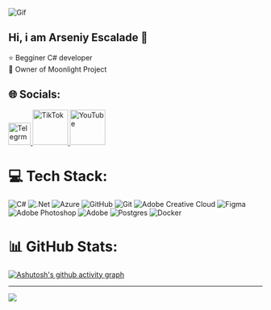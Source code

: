 <p>
  <img src="https://steamuserimages-a.akamaihd.net/ugc/19798270914755646/2EDC82ED4F6428055D14C2DDF6F5355A938BD165/?imw=630&imh=306&ima=fit&impolicy=Letterbox&imcolor=%23000000&letterbox=true" alt="Gif">
</p>

## Hi, i am Arseniy Escalade 👋

⭐️ Begginer C# developer<br/>
🧠 Owner of Moonlight Project<br/>

## 🌐 Socials:
<p>
  <a href="https://t.me/escal3deit" target="_blank">
    <img src="https://timeweb.com/ru/community/article/98/98e9fc61a221ce87c7b7b4f047c627f8.jpg" width="44" height="44" alt="Telegrm" />
  <a/> 
  <a href="https://www.tiktok.com/@escal3de" target="_blank">
    <img src="https://camo.githubusercontent.com/d7f439745f1072a6143a4032153968c954f38ddd9a0752a7c3862882c8f44813/68747470733a2f2f696d672e736869656c64732e696f2f62616467652f54696b546f6b2d2532333030303030302e7376673f6c6f676f3d54696b546f6b266c6f676f436f6c6f723d7768697465" width="70" height="70" alt="TikTok" />
  <a/> 
  <a href="https://www.youtube.com/@escal3de" target="_blank">
    <img src="https://img.shields.io/badge/YouTube-%23FF0000.svg?logo=YouTube&logoColor=white" width="70" height="70" alt="YouTube" />
  <a/> 
<p/>

# 💻 Tech Stack:
![C#](https://img.shields.io/badge/c%23-%23239120.svg?style=for-the-badge&logo=csharp&logoColor=white) ![.Net](https://img.shields.io/badge/.NET-5C2D91?style=for-the-badge&logo=.net&logoColor=white) ![Azure](https://img.shields.io/badge/azure-%230072C6.svg?style=for-the-badge&logo=microsoftazure&logoColor=white) ![GitHub](https://img.shields.io/badge/github-%23121011.svg?style=for-the-badge&logo=github&logoColor=white) ![Git](https://img.shields.io/badge/git-%23F05033.svg?style=for-the-badge&logo=git&logoColor=white) ![Adobe Creative Cloud](https://img.shields.io/badge/Adobe%20Creative%20Cloud-DA1F26.svg?style=for-the-badge&logo=Adobe%20Creative%20Cloud&logoColor=white) ![Figma](https://img.shields.io/badge/figma-%23F24E1E.svg?style=for-the-badge&logo=figma&logoColor=white) ![Adobe Photoshop](https://img.shields.io/badge/adobe%20photoshop-%2331A8FF.svg?style=for-the-badge&logo=adobe%20photoshop&logoColor=white) ![Adobe](https://img.shields.io/badge/adobe-%23FF0000.svg?style=for-the-badge&logo=adobe&logoColor=white) ![Postgres](https://img.shields.io/badge/postgres-%23316192.svg?style=for-the-badge&logo=postgresql&logoColor=white) ![Docker](https://img.shields.io/badge/docker-%230db7ed.svg?style=for-the-badge&logo=docker&logoColor=white)
# 📊 GitHub Stats:
[![Ashutosh's github activity graph](https://github-readme-activity-graph.vercel.app/graph?username=escal3de&theme=high-contrast)](https://github.com/ashutosh00710/github-readme-activity-graph)

---
[![](https://visitcount.itsvg.in/api?id=escal3de&icon=0&color=1)](https://visitcount.itsvg.in)

<!-- Proudly created with GPRM ( https://gprm.itsvg.in ) -->
